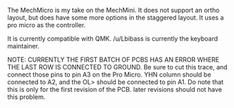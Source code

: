 The MechMicro is my take on the MechMini. It does not support an ortho layout, but does have some more options in the staggered layout. It uses a pro micro as the controller.

It is currently compatible with QMK. 
/u/Lbibass is currently the keyboard maintainer.  

NOTE: CURRENTLY THE FIRST BATCH OF PCBS HAS AN ERROR WHERE THE LAST ROW IS CONNECTED TO GROUND. Be sure to cut this trace, and connect those pins to pin A3 on the Pro Micro. YHN column should be connected to A2, and the OL> should be connected to pin A1. Do note that this is only for the first revision of the PCB. later revisions should not have this problem.
